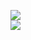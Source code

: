 [![](https://img.shields.io/badge/Made%20With-Github%20Spray-lightgrey.svg?style=for-the-badge&logo=github)](https://github.com/Annihil/github-spray#9075)  
[![](https://i.imgur.com/2DrTn0Z.gif)](https://github.com/Annihil/github-spray)